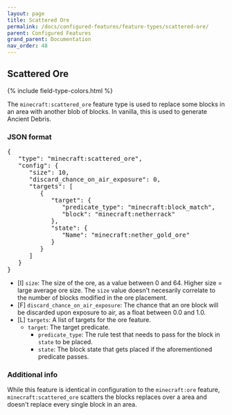 ```yaml
---
layout: page
title: Scattered Ore
permalink: /docs/configured-features/feature-types/scattered-ore/
parent: Configured Features
grand_parent: Documentation
nav_order: 48
---
```


## Scattered Ore

<head>
    {% include field-type-colors.html %}
</head>

The `minecraft:scattered_ore` feature type is used to replace some blocks in an area with another blob of blocks. In vanilla, this is used to generate Ancient Debris.

### JSON format

<pre>
{
   "type": "minecraft:scattered_ore",
   "config": {
      "size": 10,
      "discard_chance_on_air_exposure": 0,
      "targets": [
         {
            "target": {
               "predicate_type": "minecraft:block_match",
               "block": "minecraft:netherrack"
            },
            "state": {
               "Name": "minecraft:nether_gold_ore"
            }
         }
      ]
   }
}
</pre>

* <span int>[I]</span> `size`: The size of the ore, as a value between 0 and 64. Higher size = large average ore size. The `size` value doesn't necesarily correlate to the number of blocks modified in the ore placement.
* <span float>[F]</span> `discard_chance_on_air_exposure`: The chance that an ore block will be discarded upon exposure to air, as a float between 0.0 and 1.0.
* <span list>[L]</span> `targets`: A list of targets for the ore feature.
    * `target`: The target predicate.
        * `predicate_type`: The rule test that needs to pass for the block in `state` to be placed.
        * `state`: The block state that gets placed if the aforementioned predicate passes.

### Additional info
While this feature is identical in configuration to the `minecraft:ore` feature, `minecraft:scattered_ore` scatters the blocks replaces over a area and doesn't replace every single block in an area.